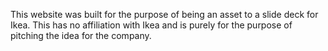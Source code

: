 This website was built for the purpose of being an asset to a slide deck for Ikea. This has no affiliation with Ikea and is purely for the purpose of pitching the idea for the company.
